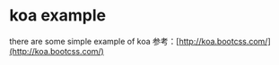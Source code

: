 # koa example
there are some simple example of koa
参考：[http://koa.bootcss.com/](http://koa.bootcss.com/)